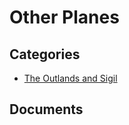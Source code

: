 # Other Planes


## Categories
- [The Outlands and Sigil](./The%20Outlands%20and%20Sigil/README.md)

## Documents
